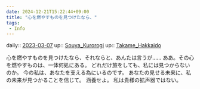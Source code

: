 ```yaml
---
date: 2024-12-21T15:22:44+09:00
title: "心を燃やすものを見つけたなら、"
tags:
 - Info
---
```


daily:: [2023-03-07](/Daily_Note/2023-03-07.md)
up:: [Souya_Kurorogi](Bar/Novel/Nacaria/Souya_Kurorogi.md)
up:: [Takame_Hakkaido](Bar/Novel/Nacaria/Takame_Hakkaido.md)

心を燃やすものを見つけたなら、それならと、あんたは言うが……
ああ。その心を燃やすものは、一体何処にある。
どれだけ旅をしても、私には見つからないのか。
今の私は、あなたを支える為にいるのです。
あなたの見せる未来に、私の未来が見つかることを信じて。
涵養せよ。
私は貴様の拡声器ではない。